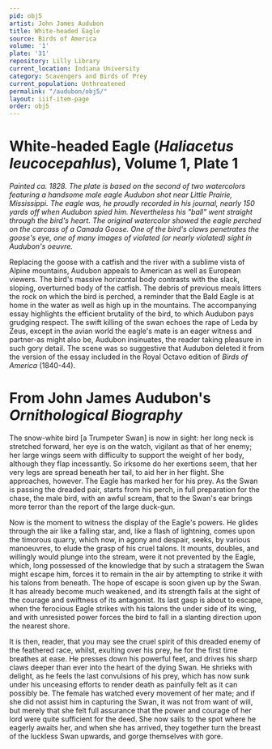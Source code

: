 ```yaml
---
pid: obj5
artist: John James Audubon
title: White-headed Eagle
source: Birds of America
volume: '1'
plate: '31'
repository: Lilly Library
current_location: Indiana University
category: Scavengers and Birds of Prey
current_population: Unthreatened
permalink: "/audubon/obj5/"
layout: iiif-item-page
order: obj5
---
```


# White-headed Eagle (_Haliacetus leucocepahlus_), Volume 1, Plate 1

_Painted ca. 1828. The plate is based on the second of two watercolors featuring a handsome male eagle Audubon shot near Little Prairie, Mississippi. The eagle was, he proudly recorded in his journal, nearly 150 yards off when Audubon spied him. Nevertheless his "ball" went straight through the bird's heart. The original watercolor showed the eagle perched on the carcass of a Canada Goose. One of the bird's claws penetrates the goose's eye, one of many images of violated (or nearly violated) sight in Audubon's oeuvre._

Replacing the goose with a catfish and the river with a sublime vista of Alpine mountains, Audubon appeals to American as well as European viewers. The bird's massive horizontal body contrasts with the slack, sloping, overturned body of the catfish. The debris of previous meals litters the rock on which the bird is perched, a reminder that the Bald Eagle is at home in the water as well as high up in the mountains. The accompanying essay highlights the efficient brutality of the bird, to which Audubon pays grudging respect. The swift killing of the swan echoes the rape of Leda by Zeus, except in the avian world the eagle's mate is an eager witness and partner-as might also be, Audubon insinuates, the reader taking pleasure in such gory detail. The scene was so suggestive that Audubon deleted it from the version of the essay included in the Royal Octavo edition of _Birds of America_ (1840-44).

# From John James Audubon's _Ornithological Biography_

The snow-white bird [a Trumpeter Swan] is now in sight: her long neck is stretched forward, her eye is on the watch, vigilant as that of her enemy; her large wings seem with difficulty to support the weight of her body, although they flap incessantly. So irksome do her exertions seem, that her very legs are spread beneath her tail, to aid her in her flight. She approaches, however. The Eagle has marked her for his prey. As the Swan is passing the dreaded pair, starts from his perch, in full preparation for the chase, the male bird, with an awful scream, that to the Swan's ear brings more terror than the report of the large duck-gun.

Now is the moment to witness the display of the Eagle's powers. He glides through the air like a falling star, and, like a flash of lightning, comes upon the timorous quarry, which now, in agony and despair, seeks, by various manoeuvres, to elude the grasp of his cruel talons. It mounts, doubles, and willingly would plunge into the stream, were it not prevented by the Eagle, which, long possessed of the knowledge that by such a stratagem the Swan might escape him, forces it to remain in the air by attempting to strike it with his talons from beneath. The hope of escape is soon given up by the Swan. It has already become much weakened, and its strength fails at the sight of the courage and swiftness of its antagonist. Its last gasp is about to escape, when the ferocious Eagle strikes with his talons the under side of its wing, and with unresisted power forces the bird to fall in a slanting direction upon the nearest shore.

It is then, reader, that you may see the cruel spirit of this dreaded enemy of the feathered race, whilst, exulting over his prey, he for the first time breathes at ease. He presses down his powerful feet, and drives his sharp claws deeper than ever into the heart of the dying Swan. He shrieks with delight, as he feels the last convulsions of his prey, which has now sunk under his unceasing efforts to render death as painfully felt as it can possibly be. The female has watched every movement of her mate; and if she did not assist him in capturing the Swan, it was not from want of will, but merely that she felt full assurance that the power and courage of her lord were quite sufficient for the deed. She now sails to the spot where he eagerly awaits her, and when she has arrived, they together turn the breast of the luckless Swan upwards, and gorge themselves with gore.
